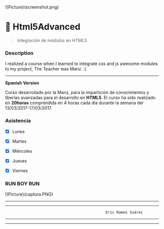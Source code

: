 
!{Picture}(screenshot.png)




# :cookie: Html5Advanced      
> Integración de módulos en HTML5


### Description       

 I realized a course when I learned to integrate css and js awesome modules to my project, The Teacher was Manz. :) 

---

**Spanish Version**

 Curso desarrollado por la Manz, para la impartición de conocimientos y liberías avanzadas para el desarrollo en **HTML5**. El curso ha
 sido realizado en **20horas** comprendida en 4 horas cada día durante la semana del 13/03/2017-17/03/2017.
  
  
 ### Asistencia



- [x] Lunes
- [x] Martes
- [x] Miércoles
- [x] Jueves
- [x] Viernes



### RUN BOY RUN

!{Picture}(captura.PNG)




***
***
                                                  Eric Ramos Suárez
***
***
